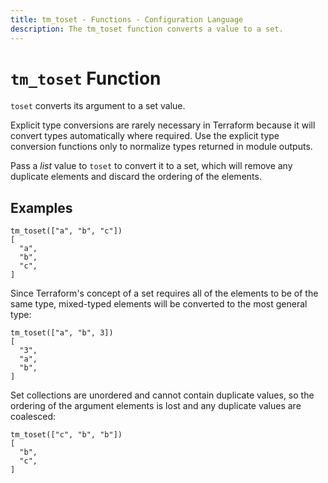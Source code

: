```yaml
---
title: tm_toset - Functions - Configuration Language
description: The tm_toset function converts a value to a set.
---
```


# `tm_toset` Function

`toset` converts its argument to a set value.

Explicit type conversions are rarely necessary in Terraform because it will
convert types automatically where required. Use the explicit type conversion
functions only to normalize types returned in module outputs.

Pass a _list_ value to `toset` to convert it to a set, which will remove any
duplicate elements and discard the ordering of the elements.

## Examples

```
tm_toset(["a", "b", "c"])
[
  "a",
  "b",
  "c",
]
```

Since Terraform's concept of a set requires all of the elements to be of the
same type, mixed-typed elements will be converted to the most general type:

```
tm_toset(["a", "b", 3])
[
  "3",
  "a",
  "b",
]
```

Set collections are unordered and cannot contain duplicate values, so the
ordering of the argument elements is lost and any duplicate values are
coalesced:

```
tm_toset(["c", "b", "b"])
[
  "b",
  "c",
]
```
